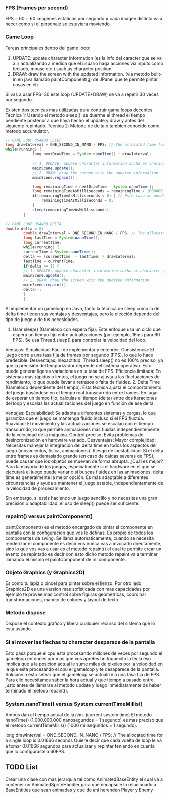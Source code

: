 ### FPS (Frames per second)
FPS = 60 = 60 imagenes estaticas por segundo = cada imagen distinta va a hacer como si el personaje se estuviera moviendo

### Game Loop
Tareas principales dentro del game loop:
1. UPDATE: update character information (es la info del caracter que se va a ir actualizando a medida que el usuario haga acciones via inputs como teclado, mouse etc.) such as character position
2. DRAW: draw the screen with the updated information. (via metodo built-in en java llamado paintComponent(g) de JPanel que te permite pintar cosas en él)

Si vas a usar FPS=30 este loop (UPDATE+DRAW) se va a repetir 30 veces por segundo.

Existen dos tecnicas mas utilizadas para contruir game loops decentes.
Tecnica 1: Usando el metodo sleep(): se duerme el thread el tiempo pendiente posterior a que haya hecho el update y draw y antes del siguiente repintado.
Tecnica 2: Metodo de delta o tambien conocido como metodo accumulator.

```java
// GAME LOOP USANDO SLEEP
long drawInterval = ONE_SECOND_IN_NANO / FPS; // The allocated time for a single loop is 0.01666 seconds
while(running) {
            long nextDrawTime = System.nanoTime() + drawInterval;

            // 1. UPDATE: update character information sucha as character position
            mainScene.update();
            // 2. DRAW: draw the screen with the updated information
            mainScene.repaint();

            long remainingTime = nextDrawTime - System.nanoTime();
            long remainingTimeAsMilliseconds = remainingTime / 1000000;
            if(remainingTimeAsMilliseconds < 0) { // Este caso se puede dar si el metodo repaint le lleva mas tiempo del estimado para que se pinte dentro del ciclo de loop actaul entonces no lo vas a dormir al thread.
                remainingTimeAsMilliseconds = 0;
            }
            sleep(remainingTimeAsMilliseconds);
        }
```


```java
// GAME LOOP USANDO DELTA
double delta = 0;
        double drawInterval = ONE_SECOND_IN_NANO / FPS; // The allocated time for a single loop is 0.01666 seconds
        long lastTime = System.nanoTime();
        long currentTime;
        while(running) {
        currentTime = System.nanoTime();
        delta += (currentTime  - lastTime) / drawInterval;
        lastTime = currentTime;
        if(delta >= 1) {
        // 1. UPDATE: update character information sucha as character position
        mainScene.update();
        // 2. DRAW: draw the screen with the updated information
        mainScene.repaint();
        delta--;
        }
        }
```
Al implementar un gameloop en Java, tanto la técnica de sleep como la de delta time tienen sus ventajas y desventajas, pero la elección depende del tipo de juego y de tus necesidades.

1. Usar sleep() (Gameloop con espera fija):
   Este enfoque usa un ciclo que espera un tiempo fijo entre actualizaciones (por ejemplo, 16ms para 60 FPS). Se usa Thread.sleep() para controlar la velocidad del loop.

Ventajas:
Simplicidad: Fácil de implementar y entender.
Consistencia: El juego corre a una tasa fija de frames por segundo (FPS), lo que lo hace predecible.
Desventajas:
Inexactitud: Thread.sleep() no es 100% preciso, ya que la precisión del temporizador depende del sistema operativo. Esto puede generar ligeras variaciones en la tasa de FPS.
Eficiencia limitada: En sistemas más rápidos o lentos, el juego no se ajusta a las fluctuaciones de rendimiento, lo que puede llevar a retrasos o falta de fluidez.
2. Delta Time (Gameloop dependiente del tiempo):
   Esta técnica ajusta el comportamiento del juego basándose en el tiempo real transcurrido entre frames. En lugar de esperar un tiempo fijo, calculas el tiempo (delta) entre dos iteraciones del loop y escalas las actualizaciones del juego en función de ese delta.

Ventajas:
Escalabilidad: Se adapta a diferentes sistemas y cargas, lo que garantiza que el juego se mantenga fluido incluso si el FPS fluctúa.
Suavidad: El movimiento y las actualizaciones se escalan con el tiempo transcurrido, lo que permite animaciones más fluidas independientemente de la velocidad de la máquina.
Control preciso: Evita problemas de desincronización en hardware variado.
Desventajas:
Mayor complejidad: Necesitas manejar la integración del delta time en todos los aspectos del juego (movimientos, física, animaciones).
Riesgo de inestabilidad: Si el delta entre frames es demasiado grande (en caso de caídas severas de FPS), puede causar que los objetos se muevan de forma abrupta.
¿Cuál es mejor?
Para la mayoría de los juegos, especialmente si el hardware en el que se ejecutará el juego puede variar o si buscas fluidez en las animaciones, delta time es generalmente la mejor opción. Es más adaptable a diferentes circunstancias y ayuda a mantener el juego estable, independientemente de la velocidad de procesamiento.

Sin embargo, si estás haciendo un juego sencillo y no necesitas una gran precisión o adaptabilidad, el uso de sleep() puede ser suficiente.


### repaint() versus paintComponent()
paintComponent() es el metodo encargado de pintar el componente en pantalla con la configuracion que vos le definas.
Es propio de todos los componentes de swing. Se llama automaticamente, cuando se necesita renderizar el componente es decir
vos nunca vas a invocarlo directamente, sino lo que vos vas a usar es el metodo repaint() el cual te permite 
crear un evento de repintado es decir con esto dicho metodo repaint va a terminar llamando el mismo el paintComponent de mi
componente. 

### Objeto Graphics (y Graphics2D)
Es como tu lapiz o pincel para pintar sobre el lienzo. Por otro lado Graphics2D es una version mas sofisticada
con mas capacidades por ejemplo te provee mas control sobre figuras geometricas, coordinar transformaciones, manejo de colores
y layout de texto.

### Metodo dispose
Dispose el contexto grafico y libera cualquier recurso del sistema que lo esta usando.

### Si al mover las flechas tu character desparace de la pantalla
Esto pasa porque el cpu esta procesando millones de veces por segundo el gameloop entonces por mas que vos
apretes un toquecito la tecla eso implica que a la posicion actual le sume miles de pixeles por la velocidad en la 
que esta procesando el cpu el gameloop y te desaparece de la pantalla.
Solucion a esto setear que el gameloop se actualize a una tasa fija de FPS. Para ello necesitamos saber la
hora actual y que tiempo a pasado entre justo antes de llamarse al metodo update y luego inmediatamente de haber terminado
el metodo repaint().

### System.nanoTime() versus System.currentTimeMillis()
Ambos dan el tiempo actual de la jvm. (current system time)
El metodo nanoTime() (1.000.000.000 nanosegundos = 1 segundo) es mas preciso que el metodo currentTimeMillis() (1000 milisegundos = 1 segundo).

long drawInterval = ONE_SECOND_IN_NANO / FPS; // The allocated time for a single loop is 0.01666 seconds
Quiere decir que cada vuelta de loop le va a tomar 0.01666 segundos para actualizar y repintar teniendo en cuenta que lo configuraste a 60FPS.


## TODO List
Crear una clase con mas jerarquia tal como AnimatedBaseEntity el cual va a contener un AnimatedSpriteHandler
para que encapsule lo relacionado a BaseEntities que sean animadas y que de ahi herenden Player y Enemy